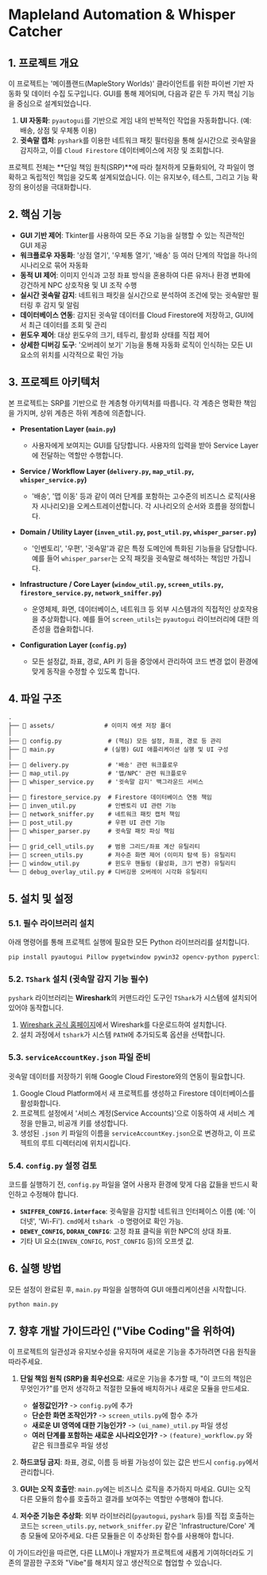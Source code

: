 # Mapleland Automation & Whisper Catcher

## 1\. 프로젝트 개요

이 프로젝트는 '메이플랜드(MapleStory Worlds)' 클라이언트를 위한 파이썬 기반 자동화 및 데이터 수집 도구입니다. GUI를 통해 제어되며, 다음과 같은 두 가지 핵심 기능을 중심으로 설계되었습니다.

1.  **UI 자동화**: `pyautogui`를 기반으로 게임 내의 반복적인 작업을 자동화합니다. (예: 배송, 상점 및 우체통 이용)
2.  **귓속말 캡처**: `pyshark`를 이용한 네트워크 패킷 필터링을 통해 실시간으로 귓속말을 감지하고, 이를 `Cloud Firestore` 데이터베이스에 저장 및 조회합니다.

프로젝트 전체는 \*\*단일 책임 원칙(SRP)\*\*에 따라 철저하게 모듈화되어, 각 파일이 명확하고 독립적인 책임을 갖도록 설계되었습니다. 이는 유지보수, 테스트, 그리고 기능 확장의 용이성을 극대화합니다.

## 2\. 핵심 기능

  - **GUI 기반 제어**: Tkinter를 사용하여 모든 주요 기능을 실행할 수 있는 직관적인 GUI 제공
  - **워크플로우 자동화**: '상점 열기', '우체통 열기', '배송' 등 여러 단계의 작업을 하나의 시나리오로 묶어 자동화
  - **동적 UI 제어**: 이미지 인식과 고정 좌표 방식을 혼용하여 다른 유저나 환경 변화에 강건하게 NPC 상호작용 및 UI 조작 수행
  - **실시간 귓속말 감지**: 네트워크 패킷을 실시간으로 분석하여 조건에 맞는 귓속말만 필터링 후 감지 및 알림
  - **데이터베이스 연동**: 감지된 귓속말 데이터를 Cloud Firestore에 저장하고, GUI에서 최근 데이터를 조회 및 관리
  - **윈도우 제어**: 대상 윈도우의 크기, 테두리, 활성화 상태를 직접 제어
  - **상세한 디버깅 도구**: '오버레이 보기' 기능을 통해 자동화 로직이 인식하는 모든 UI 요소의 위치를 시각적으로 확인 가능

## 3\. 프로젝트 아키텍처

본 프로젝트는 SRP를 기반으로 한 계층형 아키텍처를 따릅니다. 각 계층은 명확한 책임을 가지며, 상위 계층은 하위 계층에 의존합니다.

  - **Presentation Layer (`main.py`)**

      - 사용자에게 보여지는 GUI를 담당합니다. 사용자의 입력을 받아 Service Layer에 전달하는 역할만 수행합니다.

  - **Service / Workflow Layer (`delivery.py`, `map_util.py`, `whisper_service.py`)**

      - '배송', '맵 이동' 등과 같이 여러 단계를 포함하는 고수준의 비즈니스 로직(사용자 시나리오)을 오케스트레이션합니다. 각 시나리오의 순서와 흐름을 정의합니다.

  - **Domain / Utility Layer (`inven_util.py`, `post_util.py`, `whisper_parser.py`)**

      - '인벤토리', '우편', '귓속말'과 같은 특정 도메인에 특화된 기능들을 담당합니다. 예를 들어 `whisper_parser`는 오직 패킷을 귓속말로 해석하는 책임만 가집니다.

  - **Infrastructure / Core Layer (`window_util.py`, `screen_utils.py`, `firestore_service.py`, `network_sniffer.py`)**

      - 운영체제, 화면, 데이터베이스, 네트워크 등 외부 시스템과의 직접적인 상호작용을 추상화합니다. 예를 들어 `screen_utils`는 `pyautogui` 라이브러리에 대한 의존성을 캡슐화합니다.

  - **Configuration Layer (`config.py`)**

      - 모든 설정값, 좌표, 경로, API 키 등을 중앙에서 관리하여 코드 변경 없이 환경에 맞게 동작을 수정할 수 있도록 합니다.

## 4\. 파일 구조

```
.
├── 📂 assets/              # 이미지 에셋 저장 폴더
│
├── 📜 config.py             # (핵심) 모든 설정, 좌표, 경로 등 관리
├── 📜 main.py              # (실행) GUI 애플리케이션 실행 및 UI 구성
│
├── 📜 delivery.py           # '배송' 관련 워크플로우
├── 📜 map_util.py           # '맵/NPC' 관련 워크플로우
├── 📜 whisper_service.py    # '귓속말 감지' 백그라운드 서비스
│
├── 📜 firestore_service.py  # Firestore 데이터베이스 연동 책임
├── 📜 inven_util.py         # 인벤토리 UI 관련 기능
├── 📜 network_sniffer.py    # 네트워크 패킷 캡처 책임
├── 📜 post_util.py          # 우편 UI 관련 기능
├── 📜 whisper_parser.py     # 귓속말 패킷 파싱 책임
│
├── 📜 grid_cell_utils.py    # 범용 그리드/좌표 계산 유틸리티
├── 📜 screen_utils.py       # 저수준 화면 제어 (이미지 탐색 등) 유틸리티
├── 📜 window_util.py        # 윈도우 핸들링 (활성화, 크기 변경) 유틸리티
└── 📜 debug_overlay_util.py # 디버깅용 오버레이 시각화 유틸리티
```

## 5\. 설치 및 설정

### 5.1. 필수 라이브러리 설치

아래 명령어를 통해 프로젝트 실행에 필요한 모든 Python 라이브러리를 설치합니다.

```bash
pip install pyautogui Pillow pygetwindow pywin32 opencv-python pyperclip pyshark firebase-admin "playsound==1.2.2"
```

### 5.2. `TShark` 설치 (귓속말 감지 기능 필수)

`pyshark` 라이브러리는 **Wireshark**의 커맨드라인 도구인 `TShark`가 시스템에 설치되어 있어야 동작합니다.

1.  [Wireshark 공식 홈페이지](https://www.wireshark.org/download.html)에서 Wireshark를 다운로드하여 설치합니다.
2.  설치 과정에서 `tshark`가 시스템 `PATH`에 추가되도록 옵션을 선택합니다.

### 5.3. `serviceAccountKey.json` 파일 준비

귓속말 데이터를 저장하기 위해 Google Cloud Firestore와의 연동이 필요합니다.

1.  Google Cloud Platform에서 새 프로젝트를 생성하고 Firestore 데이터베이스를 활성화합니다.
2.  프로젝트 설정에서 '서비스 계정(Service Accounts)'으로 이동하여 새 서비스 계정을 만들고, 비공개 키를 생성합니다.
3.  생성된 `.json` 키 파일의 이름을 `serviceAccountKey.json`으로 변경하고, 이 프로젝트의 루트 디렉터리에 위치시킵니다.

### 5.4. `config.py` 설정 검토

코드를 실행하기 전, `config.py` 파일을 열어 사용자 환경에 맞게 다음 값들을 반드시 확인하고 수정해야 합니다.

  - **`SNIFFER_CONFIG.interface`**: 귓속말을 감지할 네트워크 인터페이스 이름 (예: '이더넷', 'Wi-Fi'). `cmd`에서 `tshark -D` 명령어로 확인 가능.
  - **`DEWEY_CONFIG`, `DORAN_CONFIG`**: 고정 좌표 클릭을 위한 NPC의 상대 좌표.
  - 기타 UI 요소(`INVEN_CONFIG`, `POST_CONFIG` 등)의 오프셋 값.

## 6\. 실행 방법

모든 설정이 완료된 후, `main.py` 파일을 실행하여 GUI 애플리케이션을 시작합니다.

```bash
python main.py
```

## 7\. 향후 개발 가이드라인 ("Vibe Coding"을 위하여)

이 프로젝트의 일관성과 유지보수성을 유지하며 새로운 기능을 추가하려면 다음 원칙을 따라주세요.

1.  **단일 책임 원칙 (SRP)을 최우선으로**: 새로운 기능을 추가할 때, "이 코드의 책임은 무엇인가?"를 먼저 생각하고 적절한 모듈에 배치하거나 새로운 모듈을 만드세요.

      - **설정값인가?** -\> `config.py`에 추가
      - **단순한 화면 조작인가?** -\> `screen_utils.py`에 함수 추가
      - **새로운 UI 영역에 대한 기능인가?** -\> `(ui_name)_util.py` 파일 생성
      - **여러 단계를 포함하는 새로운 시나리오인가?** -\> `(feature)_workflow.py` 와 같은 워크플로우 파일 생성

2.  **하드코딩 금지**: 좌표, 경로, 이름 등 바뀔 가능성이 있는 값은 반드시 `config.py`에서 관리합니다.

3.  **GUI는 오직 호출만**: `main.py`에는 비즈니스 로직을 추가하지 마세요. GUI는 오직 다른 모듈의 함수를 호출하고 결과를 보여주는 역할만 수행해야 합니다.

4.  **저수준 기능은 추상화**: 외부 라이브러리(`pyautogui`, `pyshark` 등)를 직접 호출하는 코드는 `screen_utils.py`, `network_sniffer.py` 같은 'Infrastructure/Core' 계층 모듈에 모아주세요. 다른 모듈들은 이 추상화된 함수를 사용해야 합니다.

이 가이드라인을 따르면, 다른 LLM이나 개발자가 프로젝트에 새롭게 기여하더라도 기존의 깔끔한 구조와 "Vibe"를 해치지 않고 생산적으로 협업할 수 있습니다.